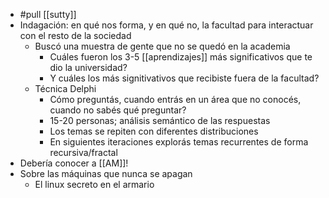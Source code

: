 - #pull [[sutty]]
- Indagación: en qué nos forma, y en qué no, la facultad para interactuar con el resto de la sociedad
  - Buscó una muestra de gente que no se quedó en la academia
    - Cuáles fueron los 3-5 [[aprendizajes]] más significativos que te dio la universidad?
    - Y cuáles los más signitivativos que recibiste fuera de la facultad?
  - Técnica Delphi
    - Cómo preguntás, cuando entrás en un área que no conocés, cuando no sabés qué preguntar?
    - 15-20 personas; análisis semántico de las respuestas
    - Los temas se repiten con diferentes distribuciones
    - En siguientes iteraciones explorás temas recurrentes de forma recursiva/fractal  
- Debería conocer a [[AM]]!
- Sobre las máquinas que nunca se apagan
  - El linux secreto en el armario